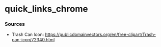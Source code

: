 # quick_links_chrome

### Sources

- Trash Can Icon: https://publicdomainvectors.org/en/free-clipart/Trash-can-icon/72340.html